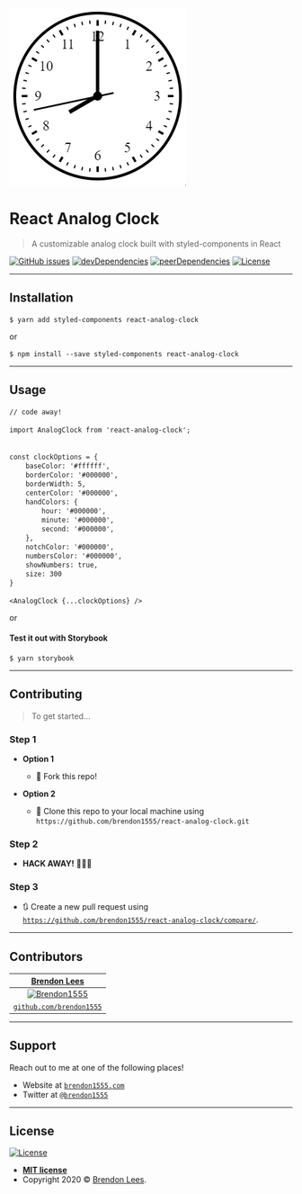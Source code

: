 [![AnalogClock](./.github/animation.gif?v=3&s=200)](http://github.com/brendon1555/react-analog-clock)

# React Analog Clock

> A customizable analog clock built with styled-components in React

[![GitHub issues](https://img.shields.io/github/issues/brendon1555/react-analog-clock)](https://github.com/brendon1555/react-analog-clock/issues)
[![devDependencies](https://img.shields.io/david/dev/brendon1555/react-analog-clock)](https://david-dm.org/brendon1555/react-analog-clock?type=dev)
[![peerDependencies](https://img.shields.io/david/peer/brendon1555/react-analog-clock)](https://david-dm.org/brendon1555/react-analog-clock?type=peer)
[![License](https://img.shields.io/github/license/brendon1555/react-analog-clock)](http://badges.mit-license.org)

---

## Installation

```shell
$ yarn add styled-components react-analog-clock
```

or

```shell
$ npm install --save styled-components react-analog-clock
```

---

## Usage

```JSX
// code away!

import AnalogClock from 'react-analog-clock';


const clockOptions = {
    baseColor: '#ffffff',
    borderColor: '#000000',
    borderWidth: 5,
    centerColor: '#000000',
    handColors: {
        hour: '#000000',
        minute: '#000000',
        second: '#000000',
    },
    notchColor: '#000000',
    numbersColor: '#000000',
    showNumbers: true,
    size: 300
}

<AnalogClock {...clockOptions} />
```
or
#### Test it out with Storybook

```shell
$ yarn storybook
```

---

## Contributing

> To get started...

### Step 1

- **Option 1**

  - 🍴 Fork this repo!

- **Option 2**
  - 👯 Clone this repo to your local machine using `https://github.com/brendon1555/react-analog-clock.git`

### Step 2

- **HACK AWAY!** 🔨🔨🔨

### Step 3

- 🔃 Create a new pull request using <a href="https://github.com/brendon1555/react-analog-clock/compare/" target="_blank">`https://github.com/brendon1555/react-analog-clock/compare/`</a>.

---

## Contributors

|                  <a href="https://brendon1555.com" target="_blank">**Brendon Lees**</a>                  |
| :----------------------------------------------------------------------------------------------------: |
| [![Brendon1555](https://avatars3.githubusercontent.com/u/12216552?&v=3&s=200)](https://brendon1555.com) |
|          <a href="http://github.com/brendon1555" target="_blank">`github.com/brendon1555`</a>          |

---

## Support

Reach out to me at one of the following places!

- Website at <a href="http://brendon1555.com" target="_blank">`brendon1555.com`</a>
- Twitter at <a href="http://twitter.com/brendon1555" target="_blank">`@brendon1555`</a>

---

## License

[![License](https://img.shields.io/github/license/brendon1555/react-analog-clock)](http://badges.mit-license.org)

- **[MIT license](http://opensource.org/licenses/mit-license.php)**
- Copyright 2020 © <a href="http://brendon1555.com" target="_blank">Brendon Lees</a>.
